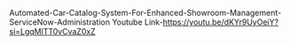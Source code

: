 Automated-Car-Catalog-System-For-Enhanced-Showroom-Management-ServiceNow-Administration
Youtube Link-https://youtu.be/dKYr9UyOeiY?si=LgqMlTT0vCvaZ0xZ
